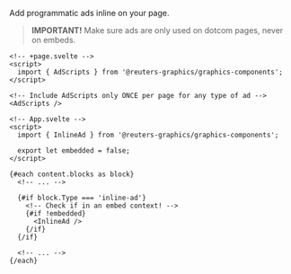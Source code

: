 Add programmatic ads inline on your page.

> **IMPORTANT!** Make sure ads are only used on dotcom pages, never on embeds.

```svelte
<!-- +page.svelte -->
<script>
  import { AdScripts } from '@reuters-graphics/graphics-components';
</script>

<!-- Include AdScripts only ONCE per page for any type of ad -->
<AdScripts />
```

```svelte
<!-- App.svelte -->
<script>
  import { InlineAd } from '@reuters-graphics/graphics-components';

  export let embedded = false;
</script>

{#each content.blocks as block}
  <!-- ... -->

  {#if block.Type === 'inline-ad'}
    <!-- Check if in an embed context! -->
    {#if !embedded}
      <InlineAd />
    {/if}
  {/if}

  <!-- ... -->
{/each}
```
